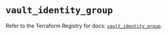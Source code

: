 # `vault_identity_group`

Refer to the Terraform Registry for docs: [`vault_identity_group`](https://registry.terraform.io/providers/hashicorp/vault/4.6.0/docs/resources/identity_group).
